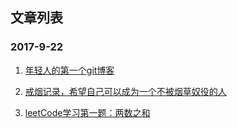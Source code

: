 ## 文章列表
### 2017-9-22

 1. [年轻人的第一个git博客](https://github.com/zxq11/git-/issues/1) 

 2. [戒烟记录，希望自己可以成为一个不被烟草奴役的人](https://github.com/zxq11/Syi-Chywan-blog/issues/2)

 3. [leetCode学习第一题：两数之和](https://github.com/zxq11/Syi-Chywan-blog/issues/4) 

